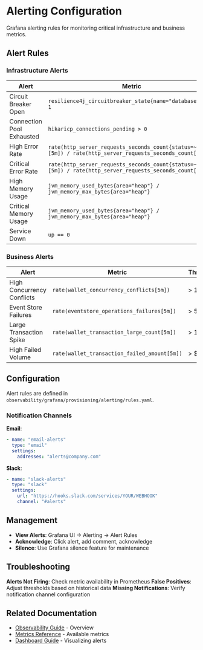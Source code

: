 # Alerting Configuration

Grafana alerting rules for monitoring critical infrastructure and business metrics.

## Alert Rules

### Infrastructure Alerts

| Alert | Metric | Threshold | Duration | Severity |
|-------|--------|-----------|----------|----------|
| Circuit Breaker Open | `resilience4j_circuitbreaker_state{name="database"} == 1` | 1 | 1m | Critical |
| Connection Pool Exhausted | `hikaricp_connections_pending > 0` | 0 | 30s | Critical |
| High Error Rate | `rate(http_server_requests_seconds_count{status=~"5.."}[5m]) / rate(http_server_requests_seconds_count[5m])` | > 5% | 2m | Warning |
| Critical Error Rate | `rate(http_server_requests_seconds_count{status=~"5.."}[5m]) / rate(http_server_requests_seconds_count[5m])` | > 10% | 1m | Critical |
| High Memory Usage | `jvm_memory_used_bytes{area="heap"} / jvm_memory_max_bytes{area="heap"}` | > 85% | 2m | Warning |
| Critical Memory Usage | `jvm_memory_used_bytes{area="heap"} / jvm_memory_max_bytes{area="heap"}` | > 95% | 1m | Critical |
| Service Down | `up == 0` | 0 | 30s | Critical |

### Business Alerts

| Alert | Metric | Threshold | Duration | Severity |
|-------|--------|-----------|----------|----------|
| High Concurrency Conflicts | `rate(wallet_concurrency_conflicts[5m])` | > 10/s | 2m | Warning |
| Event Store Failures | `rate(eventstore_operations_failures[5m])` | > 5/s | 2m | Warning |
| Large Transaction Spike | `rate(wallet_transaction_large_count[5m])` | > 100/s | 1m | Warning |
| High Failed Volume | `rate(wallet_transaction_failed_amount[5m])` | > $100k/s | 2m | Warning |

## Configuration

Alert rules are defined in `observability/grafana/provisioning/alerting/rules.yaml`.

### Notification Channels

**Email**:
```yaml
- name: "email-alerts"
  type: "email"
  settings:
    addresses: "alerts@company.com"
```

**Slack**:
```yaml
- name: "slack-alerts"
  type: "slack"
  settings:
    url: "https://hooks.slack.com/services/YOUR/WEBHOOK"
    channel: "#alerts"
```

## Management

- **View Alerts**: Grafana UI → Alerting → Alert Rules
- **Acknowledge**: Click alert, add comment, acknowledge
- **Silence**: Use Grafana silence feature for maintenance

## Troubleshooting

**Alerts Not Firing**: Check metric availability in Prometheus
**False Positives**: Adjust thresholds based on historical data
**Missing Notifications**: Verify notification channel configuration

## Related Documentation

- [Observability Guide](README.md) - Overview
- [Metrics Reference](metrics-reference.md) - Available metrics
- [Dashboard Guide](dashboards.md) - Visualizing alerts
